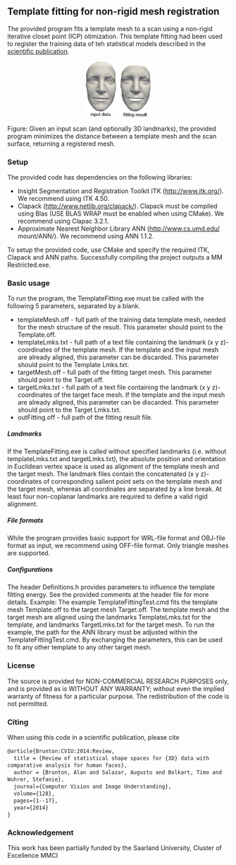 ## Template fitting for non-rigid mesh registration

The provided program fits a template mesh to a scan using a non-rigid iterative closet point (ICP) otimization. This template fitting had been used to register the training data of teh statistical models described in the [scientific publication](https://arxiv.org/pdf/1209.6491.pdf).

<p align="center"> 
<img src="img/TemplateFitting.png" width="30%">
</p>
Figure: Given an input scan (and optionally 3D landmarks), the provided program minimizes the distance between a template mesh and the scan surface, returning a registered mesh. 

### Setup

The provided code has dependencies on the following libraries:
* Insight Segmentation and Registration Toolkit ITK (http://www.itk.org/). We recommend using ITK 4.50.
* Clapack (http://www.netlib.org/clapack/). Clapack must be compiled using Blas (USE BLAS WRAP must be enabled when using CMake). We recommend using Clapac 3.2.1.
* Approximate Nearest Neighbor Library ANN (http://www.cs.umd.edu/ mount/ANN/). We recommend using ANN 1.1.2.

To setup the provided code, use CMake and specify the required ITK, Clapack and ANN paths. Successfully compiling the project outputs a MM Restricted.exe.

### Basic usage

To run the program, the TemplateFitting.exe must be called with the following 5 parameters, separated by a blank.
* templateMesh.off - full path of the training data template mesh, needed for the mesh structure of the result. This parameter should point to the Template.off.
* templateLmks.txt - full path of a text file containing the landmark (x y z)-coordinates of the template mesh. If the template and the input mesh are already aligned, this parameter can be discarded. This parameter should point to the Template Lmks.txt.
* targetMesh.off - full path of the fitting target mesh. This parameter should point to the Target.off.
* targetLmks.txt - full path of a text file containing the landmark (x y z)-coordinates of the target face mesh. If the template and the input mesh are already aligned, this parameter can be discarded. This parameter should point to the Target Lmks.txt.
* outFitting.off - full path of the fitting result file.

##### Landmarks 
If the TemplateFitting.exe is called without specified landmarks (i.e. without templateLmks.txt and targetLmks.txt), the absolute position and orientation in Euclidean vertex space is used as alignment of the template mesh and the target mesh. The landmark files contain the concatenated (x y z)-coordinates of corresponding salient point sets on the template mesh and the target mesh, whereas all coordinates are separated by a line break. At least four non-coplanar landmarks are required to define a valid rigid alignment.

##### File formats 
While the program provides basic support for WRL-file format and OBJ-file format as input, we recommend using OFF-file format. Only triangle meshes are supported.

##### Configurations 
The header Definitions.h provides parameters to influence the template fitting energy. See the provided comments at the header file for more details. Example: The example TemplateFittingTest.cmd fits the template mesh Template.off to the target mesh Target.off. The template mesh and the target mesh are aligned using the landmarks TemplateLmks.txt for the template, and landmarks TargetLmks.txt for the target mesh. To run the example, the path for the ANN library must be adjusted within the TemplateFittingTest.cmd. By exchanging the parameters, this can be used to fit any other template to any other target mesh.


### License
The source is provided for NON-COMMERCIAL RESEARCH PURPOSES only, and is provided as is WITHOUT ANY WARRANTY; without even the implied warranty of fitness for a particular purpose. The redistribution of the code is not permitted.

### Citing

When using this code in a scientific publication, please cite 
```
@article{Brunton:CVIU:2014:Review,
  title = {Review of statistical shape spaces for {3D} data with comparative analysis for human faces},
  author = {Brunton, Alan and Salazar, Augusto and Bolkart, Timo and Wuhrer, Stefanie},
  journal={Computer Vision and Image Understanding},
  volume={128},
  pages={1--17},
  year={2014}
}
```

### Acknowledgement

This work has been partially funded by the Saarland University, Cluster of Excellence MMCI
